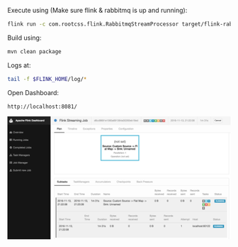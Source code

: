Execute using (Make sure flink & rabbitmq is up and running):
```bash
flink run -c com.rootcss.flink.RabbitmqStreamProcessor target/flink-rabbitmq-0.1.jar
```

Build using:
```bash
mvn clean package
```

Logs at: 
```bash
tail -f $FLINK_HOME/log/*
```

Open Dashboard:
```bash
http://localhost:8081/
```
![alt tag](doc/images/flink_dashboard.png)
